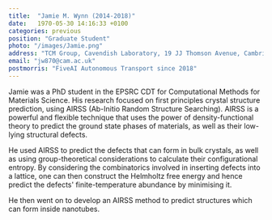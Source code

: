 ```yaml
---
title:  "Jamie M. Wynn (2014-2018)"
date:   1970-05-30 14:16:33 +0100
categories: previous
position: "Graduate Student"
photo: "/images/Jamie.png"
address: "TCM Group, Cavendish Laboratory, 19 JJ Thomson Avenue, Cambridge, CB3 0HE"
email: "jw870@cam.ac.uk"
postmorris: "FiveAI Autonomous Transport since 2018"
---
```



Jamie was a PhD student in the EPSRC CDT for Computational Methods for Materials Science. His research focused on first principles crystal structure prediction, using AIRSS (Ab-Initio Random Structure Searching). AIRSS is a powerful and flexible technique that uses the power of density-functional theory to predict the ground state phases of materials, as well as their low-lying structural defects.

He used AIRSS to predict the defects that can form in bulk crystals, as well as using group-theoretical considerations to calculate their configurational entropy. By considering the combinatorics involved in inserting defects into a lattice, one can then construct the Helmholtz free energy and hence predict the defects' finite-temperature abundance by minimising it.

He then went on to develop an AIRSS method to predict structures which can form inside nanotubes.

